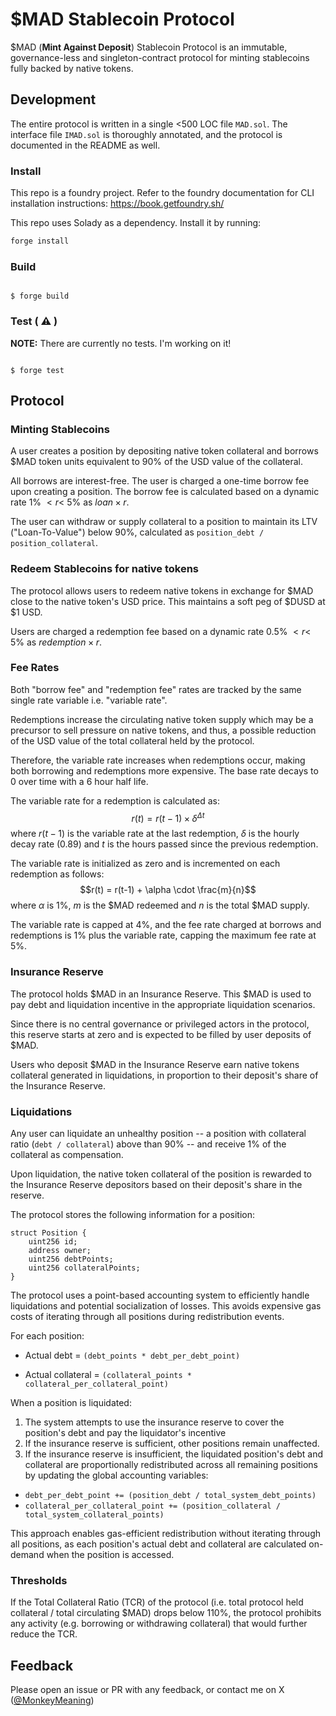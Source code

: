 # $MAD Stablecoin Protocol

$MAD (**Mint Against Deposit**) Stablecoin Protocol is an immutable, governance-less and singleton-contract protocol for minting stablecoins fully backed by native tokens.

## Development

The entire protocol is written in a single <500 LOC file `MAD.sol`. The interface file `IMAD.sol` is thoroughly annotated, and the protocol is documented in the README as well.

### Install

This repo is a foundry project. Refer to the foundry documentation for CLI installation instructions: https://book.getfoundry.sh/

This repo uses Solady as a dependency. Install it by running:

```bash
forge install
```

### Build

```shell

$ forge build

```

### Test ( ⚠️ )

**NOTE:** There are currently no tests. I'm working on it!

```shell

$ forge test

```

## Protocol

### Minting Stablecoins

A user creates a position by depositing native token collateral and borrows $MAD token units equivalent to 90% of the USD value of the collateral.

All borrows are interest-free. The user is charged a one-time borrow fee upon creating a position. The borrow fee is calculated based on a dynamic rate 1% $< r <$ 5% as $loan \times r$.

The user can withdraw or supply collateral to a position to maintain its LTV ("Loan-To-Value") below 90%, calculated as `position_debt / position_collateral`.

### Redeem Stablecoins for native tokens

The protocol allows users to redeem native tokens in exchange for $MAD close to the native token's USD price. This maintains a soft peg of $DUSD at $1 USD.

Users are charged a redemption fee based on a dynamic rate 0.5% $< r <$ 5% as $redemption \times r$.

### Fee Rates

Both "borrow fee" and "redemption fee" rates are tracked by the same single rate variable i.e. "variable rate".

Redemptions increase the circulating native token supply which may be a precursor to sell pressure on native tokens, and thus, a possible reduction of the USD value of the total collateral held by the protocol.

Therefore, the variable rate increases when redemptions occur, making both borrowing and redemptions more expensive. The base rate decays to 0 over time with a 6 hour half life.

The variable rate for a redemption is calculated as:
$$r(t) = r(t-1) \times \delta^{\Delta t}$$
where $r(t-1)$ is the variable rate at the last redemption, $\delta$ is the hourly decay rate (0.89) and $t$ is the hours passed since the previous redemption.

The variable rate is initialized as zero and is incremented on each redemption as follows:
$$r(t) = r(t-1) + \alpha \cdot \frac{m}{n}$$
where $\alpha$ is 1%, $m$ is the $MAD redeemed and $n$ is the total $MAD supply.

The variable rate is capped at 4%, and the fee rate charged at borrows and redemptions is 1% plus the variable rate, capping the maximum fee rate at 5%.

### Insurance Reserve

The protocol holds $MAD in an Insurance Reserve. This $MAD is used to pay debt and liquidation incentive in the appropriate liquidation scenarios.

Since there is no central governance or privileged actors in the protocol, this reserve starts at zero and is expected to be filled by user deposits of $MAD.

Users who deposit $MAD in the Insurance Reserve earn native tokens collateral generated in liquidations, in proportion to their deposit's share of the Insurance Reserve.

### Liquidations

Any user can liquidate an unhealthy position -- a position with collateral ratio (`debt / collateral`) above than 90% -- and receive 1% of the collateral as compensation.

Upon liquidation, the native token collateral of the position is rewarded to the Insurance Reserve depositors based on their deposit's share in the reserve.

The protocol stores the following information for a position:

```solidity
struct Position {
	uint256 id;
	address owner;
	uint256 debtPoints;
	uint256 collateralPoints;
}
```

The protocol uses a point-based accounting system to efficiently handle liquidations and potential socialization of losses. This avoids expensive gas costs of iterating through all positions during redistribution events.

For each position:

- Actual debt = `(debt_points * debt_per_debt_point)`

* Actual collateral = `(collateral_points * collateral_per_collateral_point)`

When a position is liquidated:

1. The system attempts to use the insurance reserve to cover the position's debt and pay the liquidator's incentive
2. If the insurance reserve is sufficient, other positions remain unaffected.
3. If the insurance reserve is insufficient, the liquidated position's debt and collateral are proportionally redistributed across all remaining positions by updating the global accounting variables:

- `debt_per_debt_point += (position_debt / total_system_debt_points)`
- `collateral_per_collateral_point += (position_collateral / total_system_collateral_points)`

This approach enables gas-efficient redistribution without iterating through all positions, as each position's actual debt and collateral are calculated on-demand when the position is accessed.

### Thresholds

If the Total Collateral Ratio (TCR) of the protocol (i.e. total protocol held collateral / total circulating $MAD) drops below 110%, the protocol prohibits any activity (e.g. borrowing or withdrawing collateral) that would further reduce the TCR.

## Feedback

Please open an issue or PR with any feedback, or contact me on X ([@MonkeyMeaning](https://x.com/MonkeyMeaning))
